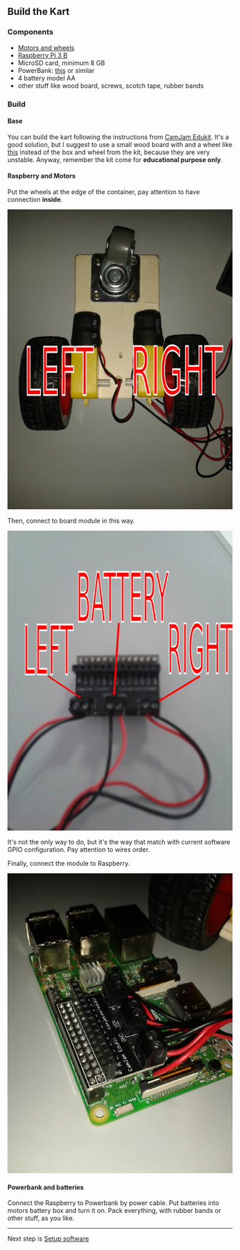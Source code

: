 ## Build the Kart

### Components

- [Motors and wheels](https://thepihut.com/products/camjam-edukit-3-robotics)
- [Raspberry Pi 3 B](https://www.raspberrypi.org/products/raspberry-pi-3-model-b/)
- MicroSD card, minimum 8 GB
- PowerBank: [this](https://www.amazon.it/gp/product/B01AUNIBJI) or similar
- 4 battery model AA
- other stuff like wood board, screws, scotch tape, rubber bands

### Build

#### Base
You can build the kart following the instructions from [CamJam Edukit](https://thepihut.com/products/camjam-edukit-3-robotics).
It's a good solution, but I suggest to use a small wood board with and a wheel like [this](http://i.ebayimg.com/thumbs/images/g/eMcAAOSwmfhX4-7-/s-l225.jpg) instead of the box and wheel from the kit, because they are very unstable. Anyway, remember the kit come for **educational purpose only**.

#### Raspberry and Motors

Put the wheels at the edge of the container, pay attention to have connection **inside**.

![motors](./img/kart-build-motors.png)

Then, connect to board module in this way.

![module](./img/kart-build-module.png)

It's not the only way to do, but it's the way that match with current software GPIO configuration. Pay attention to wires order. 

Finally, connect the module to Raspberry.

![gpio](./img/kart-build-gpio.png)

#### Powerbank and batteries

Connect the Raspberry to Powerbank by power cable. 
Put batteries into motors battery box and turn it on.
Pack everything, with rubber bands or other stuff, as you like.

---

Next step is [Setup software](./Setup.md)